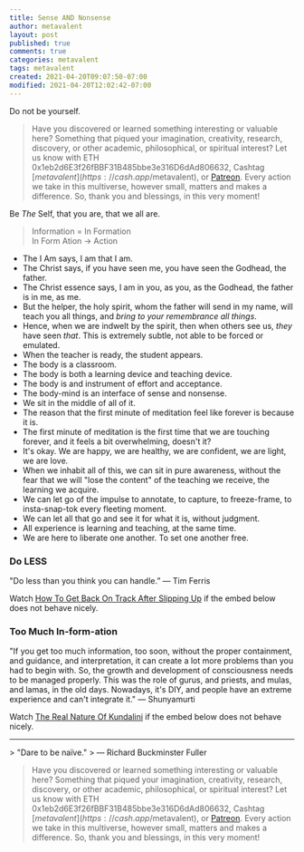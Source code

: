 ```yaml
---
title: Sense AND Nonsense
author: metavalent
layout: post
published: true
comments: true
categories: metavalent
tags: metavalent
created: 2021-04-20T09:07:50-07:00
modified: 2021-04-20T12:02:42-07:00
---
```


Do not be yourself.

> Have you discovered or learned something interesting or valuable here? Something that piqued your imagination, creativity, research, discovery, or other academic, philosophical, or spiritual interest? Let us know with ETH 0x1eb2d6E3f26fBBF31B485bbe3e316D6dAd806632, Cashtag [$metavalent](https://cash.app/$metavalent), or [Patreon](https://patreon.com/metavalent). Every action we take in this multiverse, however small, matters and makes a difference. So, thank you and blessings, in this very moment!

Be *The* Self, that you are, that we all are.

> Information = In Formation  
> In Form Ation → Action

- The I Am says, I am that I am.
- The Christ says, if you have seen me, you have seen the Godhead, the father.
- The Christ essence says, I am in you, as you, as the Godhead, the father is in me, as me.
- But the helper, the holy spirit, whom the father will send in my name, will teach you all things, and *bring to your remembrance all things*.
- Hence, when we are indwelt by the spirit, then when others see us, *they* have seen *that*. This is extremely subtle, not able to be forced or emulated.
- When the teacher is ready, the student appears.
- The body is a classroom.
- The body is both a learning device and teaching device.
- The body is and instrument of effort and acceptance.
- The body-mind is an interface of sense and nonsense.
- We sit in the middle of all of it.
- The reason that the first minute of meditation feel like forever is because it is.
- The first minute of meditation is the first time that we are touching forever, and it feels a bit overwhelming, doesn't it?
- It's okay. We are happy, we are healthy, we are confident, we are light, we are love.
- When we inhabit all of this, we can sit in pure awareness, without the fear that we will "lose the content" of the teaching we receive, the learning we acquire.
- We can let go of the impulse to annotate, to capture, to freeze-frame, to insta-snap-tok every fleeting moment.
- We can let all that go and see it for what it is, without judgment. 
- All experience is learning and teaching, at the same time.
- We are here to liberate one another. To set one another free.

### Do LESS

"Do less than you think you can handle.” &mdash; Tim Ferris

Watch [How To Get Back On Track After Slipping Up](https://youtu.be/dmgl_bT9_vc) if the embed below does not behave nicely. 

<div class="embed-container"><iframeloading="lazy" width="560" height="315" src="https://www.youtube.com/embed/dmgl_bT9_vc" title="YouTube video player" frameborder="0" allow="accelerometer; autoplay; clipboard-write; encrypted-media; gyroscope; picture-in-picture" allowfullscreen></iframe></div>

### Too Much In-form-ation

"If you get too much information, too soon, without the proper containment, and guidance, and interpretation, it can create a lot more problems than you had to begin with. So, the growth and development of consciousness needs to be managed properly. This was the role of gurus, and priests, and mulas, and lamas, in the old days. Nowadays, it's DIY, and people have an extreme experience and can't integrate it." &mdash; Shunyamurti

Watch [The Real Nature Of Kundalini](https://youtu.be/xDGestHEELU) if the embed below does not behave nicely. 

<div class="embed-container"><iframeloading="lazy" width="560" height="315" src="https://www.youtube.com/embed/xDGestHEELU" title="YouTube video player" frameborder="0" allow="accelerometer; autoplay; clipboard-write; encrypted-media; gyroscope; picture-in-picture" allowfullscreen></iframe></div>
<hr />
> "Dare to be naïve."  
> &mdash; Richard Buckminster Fuller 

> Have you discovered or learned something interesting or valuable here? Something that piqued your imagination, creativity, research, discovery, or other academic, philosophical, or spiritual interest? Let us know with ETH 0x1eb2d6E3f26fBBF31B485bbe3e316D6dAd806632, Cashtag [$metavalent](https://cash.app/$metavalent), or [Patreon](https://patreon.com/metavalent). Every action we take in this multiverse, however small, matters and makes a difference. So, thank you and blessings, in this very moment!